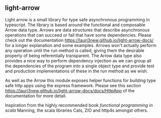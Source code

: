 ## light-arrow

Light arrow is a small library for type safe asynchronous programming in typescript. The library is based around the functional and composable Arrow data type. Arrows are data structures that describe asynchronous operations that can succeed or fail that have some dependencies. Please check out the documentation https://lauri3new.github.io/light-arrow-docs/ for a longer explanation and some examples. Arrows won't actually perform any operation until the run method is called, giving them the desirable property of being referentially transparent. The Arrow data type also provides a nice way to perform dependency injection as we can group all the dependencies of the program into a single object type and provide test and production implementations of these in the run method as we wish.

As well as the Arrow this module exposes helper functions for building type safe http apps using the express framework. Please see this section https://lauri3new.github.io/light-arrow-docs/docs/HttpApp of the documentation for more detail.

Inspiration from the highly recommended book *functional programming in scala* Manning, the scala libraries Cats, ZIO and http4s amongst others.
